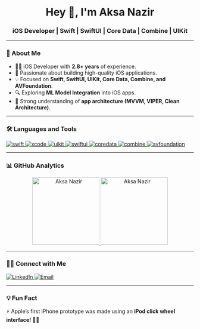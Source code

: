 <h1 align="center">Hey 👋, I'm Aksa Nazir</h1>
<h3 align="center">iOS Developer | Swift | SwiftUI | Core Data | Combine | UIKit</h3>

---

### 🚀 About Me  
- 👨‍💻 iOS Developer with **2.8+ years** of experience.  
- 📱 Passionate about building high-quality iOS applications.  
- 💡 Focused on **Swift, SwiftUI, UIKit, Core Data, Combine, and AVFoundation**.  
- 🔍 Exploring **ML Model Integration** into iOS apps.  
- 🚀 Strong understanding of **app architecture (MVVM, VIPER, Clean Architecture)**.  

---

### 🛠️ Languages and Tools  

<p align="left">
<a href="https://developer.apple.com/swift/" target="_blank"> <img src="https://img.shields.io/badge/Swift-FA7343?style=for-the-badge&logo=swift&logoColor=white" alt="swift" /> </a>
<a href="https://developer.apple.com/xcode/" target="_blank"> <img src="https://img.shields.io/badge/Xcode-1575F9?style=for-the-badge&logo=xcode&logoColor=white" alt="xcode" /> </a>
<a href="https://developer.apple.com/documentation/uikit" target="_blank"> <img src="https://img.shields.io/badge/UIKit-2396F3?style=for-the-badge&logo=apple&logoColor=white" alt="uikit" /> </a>
<a href="https://developer.apple.com/documentation/swiftui/" target="_blank"> <img src="https://img.shields.io/badge/SwiftUI-000000?style=for-the-badge&logo=apple&logoColor=white" alt="swiftui" /> </a>
<a href="https://developer.apple.com/documentation/coredata/" target="_blank"> <img src="https://img.shields.io/badge/Core%20Data-7A3E3E?style=for-the-badge&logo=apple&logoColor=white" alt="coredata" /> </a>
<a href="https://developer.apple.com/documentation/combine/" target="_blank"> <img src="https://img.shields.io/badge/Combine-5A5A5A?style=for-the-badge&logo=apple&logoColor=white" alt="combine" /> </a>
<a href="https://developer.apple.com/avfoundation/" target="_blank"> <img src="https://img.shields.io/badge/AVFoundation-8A8A8A?style=for-the-badge&logo=apple&logoColor=white" alt="avfoundation" /> </a>
</p>

---

### 📊 GitHub Analytics  

<p align="center">
<a href="https://github.com/Aksa-nazir">
  <img height="180em" src="https://github-readme-stats.vercel.app/api/top-langs?username=Aksa-nazir&show_icons=true&theme=tokyonight&locale=en&layout=compact" alt="Aksa Nazir" />
</a>

<a href="https://github.com/Aksa-nazir">
  <img height="180em" src="https://github-readme-stats.vercel.app/api?username=Aksa-nazir&show_icons=true&theme=merko&locale=en" alt="Aksa Nazir" />
</a>
</p>

---

### 🤝🏻 Connect with Me  
<p align="left">
<a href="https://www.linkedin.com/in/aksa-nazir-9887521b5/" target="blank"> <img src="https://img.shields.io/badge/-Aksa%20Nazir-0077B5?style=for-the-badge&logo=linkedin&logoColor=white" alt="LinkedIn" /> </a>
<a href="mailto:aksanazir9990@gmail.com"> <img src="https://img.shields.io/badge/-Email-D14836?style=for-the-badge&logo=gmail&logoColor=white" alt="Email" /> </a>
</p>

---

### 💡 Fun Fact  
⚡ Apple’s first iPhone prototype was made using an **iPod click wheel interface!** 🎵📱
